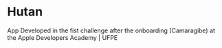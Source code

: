 # Hutan
App Developed in the fist challenge after the onboarding (Camaragibe) at the Apple Developers Academy | UFPE
